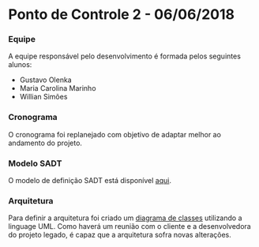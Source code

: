 # Ponto de Controle 2 - 06/06/2018

### Equipe

A equipe responsável pelo desenvolvimento é formada pelos seguintes alunos:
- Gustavo Olenka
- Maria Carolina Marinho
- Willian Simões


### Cronograma
O cronograma foi replanejado com objetivo de adaptar melhor ao andamento do projeto. 

### Modelo SADT
O modelo de definição SADT está disponível [aqui](https://github.com/mcseves/INF1629).

### Arquitetura
Para definir a arquitetura foi criado um [diagrama de classes](https://www.draw.io/#G1GdugSNIjK-dm_Zlc3UIMKm0lG9sySdDm) utilizando a linguage UML.
Como haverá um reunião com o cliente e a desenvolvedora do projeto legado, é capaz que a arquitetura sofra novas alterações.







